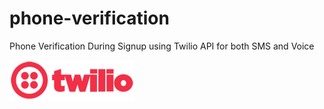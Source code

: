 # phone-verification
Phone Verification During Signup using Twilio API for both SMS and Voice

![alt text](https://raw.githubusercontent.com/anup756/phone-verification/master/images/twilio-logo-red.png)
